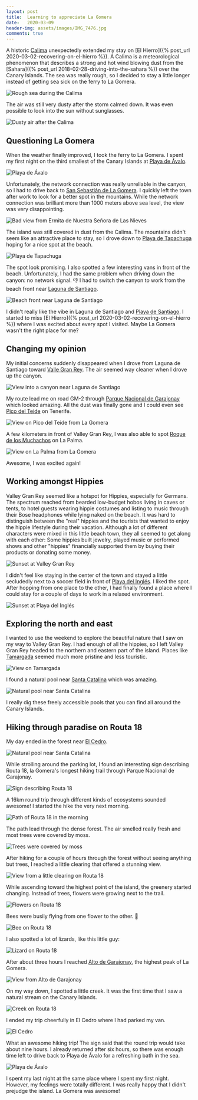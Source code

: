 ```yaml
---
layout: post
title:  Learning to appreciate La Gomera
date:   2020-03-09
header-img: assets/images/IMG_7476.jpg
comments: true
---
```


A historic [Calima](https://es.wikipedia.org/wiki/Calima_(meteorolog%C3%ADa)) unexpectedly extended my stay on [El Hierro]({% post_url 2020-03-02-recovering-on-el-hierro %}). A Calima is a meteorological phenomenon that describes a strong and hot wind blowing dust from the [Sahara]({% post_url 2018-02-28-driving-into-the-sahara %}) over the Canary Islands. The sea was really rough, so I decided to stay a little longer instead of getting sea sick on the ferry to La Gomera.

![Rough sea during the Calima](/assets/images/IMG_7396.jpg)

The air was still very dusty after the storm calmed down. It was even possible to look into the sun without sunglasses.

![Dusty air after the Calima](/assets/images/IMG_7387.jpg)

## Questioning La Gomera

When the weather finally improved, I took the ferry to La Gomera. I spent my first night on the third smallest of the Canary Islands at [Playa de Ávalo](https://www.google.com/maps/place/Playa+de+%C3%81valo/).

![Playa de Ávalo](/assets/images/IMG_7410.jpg)

Unfortunately, the network connection was really unreliable in the canyon, so I had to drive back to [San Sebastián de La Gomera](https://www.google.com/maps/place/San+Sebasti%C3%A1n+de+La+Gomera,+Santa+Cruz+de+Tenerife/). I quickly left the town after work to look for a better spot in the mountains. While the network connection was brilliant more than 1000 meters above sea level, the view was very disappointing.

![Bad view from Ermita de Nuestra Señora de Las Nieves](/assets/images/IMG_7412.jpg)

The island was still covered in dust from the Calima. The mountains didn't seem like an attractive place to stay, so I drove down to [Playa de Tapachuga](https://www.google.com/maps/place/Playa+de+Tapachuga/) hoping for a nice spot at the beach.

![Playa de Tapachuga](/assets/images/IMG_7427.jpg)

The spot look promising. I also spotted a few interesting vans in front of the beach. Unfortunately, I had the same problem when driving down the canyon: no network signal. :-1: I had to switch the canyon to work from the beach front near [Laguna de Santiago](https://www.google.com/maps/place/38811+Laguna+de+Santiago,+Santa+Cruz+de+Tenerife/).

![Beach front near Laguna de Santiago](/assets/images/IMG_7424.jpg)

I didn't really like the vibe in Laguna de Santiago and [Playa de Santiago](https://www.google.com/maps/place/38810+Playa+Santiago,+Santa+Cruz+de+Tenerife/). I started to miss [El Hierro]({% post_url 2020-03-02-recovering-on-el-hierro %}) where I was excited about every spot I visited. Maybe La Gomera wasn't the right place for me?

## Changing my opinion

My initial concerns suddenly disappeared when I drove from Laguna de Santiago toward [Valle Gran Rey](https://www.google.com/maps/place/38870+Valle+Gran+Rey,+Santa+Cruz+de+Tenerife/). The air seemed way cleaner when I drove up the canyon.

![View into a canyon near Laguna de Santiago](/assets/images/IMG_7428.jpg)

My route lead me on road GM-2 through [Parque Nacional de Garajonay](https://www.google.com/maps/place/Garajonay+National+Park/) which looked amazing. All the dust was finally gone and I could even see [Pico del Teide](https://www.google.com/maps/place/Mount+Teide/) on Tenerife.

![View on Pico del Teide from La Gomera](/assets/images/IMG_7431.jpg)

A few kilometers in front of Valley Gran Rey, I was also able to spot [Roque de los Muchachos](https://www.google.com/maps/place/Roque+de+los+Muchachos/) on La Palma.

![View on La Palma from La Gomera](/assets/images/IMG_7436.jpg)

Awesome, I was excited again!

## Working amongst Hippies

Valley Gran Rey seemed like a hotspot for Hippies, especially for Germans. The spectrum reached from bearded low-budget hobos living in caves or tents, to hotel guests wearing hippie costumes and listing to music through their Bose headphones while lying naked on the beach. It was hard to distinguish between the "real" hippies and the tourists that wanted to enjoy the hippie lifestyle during their vacation. Although a lot of different characters were mixed in this little beach town, they all seemed to get along with each other: Some hippies built jewelry, played music or performed shows and other "hippies" financially supported them by buying their products or donating some money.

![Sunset at Valley Gran Rey](/assets/images/IMG_7446.jpg)

I didn't feel like staying in the center of the town and stayed a little secludedly next to a soccer field in front of [Playa del Inglés](https://www.google.com/maps/place/Playa+del+Ingl%C3%A9s/). I liked the spot. After hopping from one place to the other, I had finally found a place where I could stay for a couple of days to work in a relaxed environment.

![Sunset at Playa del Inglés](/assets/images/IMG_7442.jpg)

## Exploring the north and east

I wanted to use the weekend to explore the beautiful nature that I saw on my way to Valley Gran Rey. I had enough of all the hippies, so I left Valley Gran Rey headed to the northern and eastern part of the island. Places like [Tamargada](https://www.google.com/maps/place/38891+Tamargada,+Santa+Cruz+de+Tenerife/) seemed much more pristine and less touristic.

![View on Tamargada](/assets/images/IMG_7454.jpg)

I found a natural pool near [Santa Catalina](https://www.google.com/maps/place/38820+Santa+Catalina,+Santa+Cruz+de+Tenerife/) which was amazing.

![Natural pool near Santa Catalina](/assets/images/IMG_7460.jpg)

I really dig these freely accessible pools that you can find all around the Canary Islands.

## Hiking through paradise on Routa 18

My day ended in the forest near [El Cedro](https://www.google.com/maps/place/38829+El+Cedro,+Santa+Cruz+de+Tenerife/).

![Natural pool near Santa Catalina](/assets/images/IMG_7463.jpg)

While strolling around the parking lot, I found an interesting sign describing Routa 18, la Gomera's longest hiking trail through Parque Nacional de Garajonay.

![Sign describing Routa 18](/assets/images/IMG_7472.jpg)

A 16km round trip through different kinds of ecosystems sounded awesome! I started the hike the very next morning.

![Path of Routa 18 in the morning](/assets/images/IMG_7480.jpg)

The path lead through the dense forest. The air smelled really fresh and most trees were covered by moss.

![Trees were covered by moss](/assets/images/IMG_7470.jpg)

After hiking for a couple of hours through the forest without seeing anything but trees, I reached a little clearing that offered a stunning view.

![View from a little clearing on Routa 18](/assets/images/IMG_7476.jpg)

While ascending toward the highest point of the island, the greenery started changing. Instead of trees, flowers were growing next to the trail.

![Flowers on Routa 18](/assets/images/IMG_7483.jpg)

Bees were busily flying from one flower to the other. :honeybee:

![Bee on Routa 18](/assets/images/IMG_7488.jpg)

I also spotted a lot of lizards, like this little guy:

![Lizard on Routa 18](/assets/images/IMG_7491.jpg)

After about three hours I reached [Alto de Garajonay](https://www.google.com/maps/place/Alto+de+Garajonay/), the highest peak of La Gomera.

![View from Alto de Garajonay](/assets/images/IMG_7494.jpg)

On my way down, I spotted a little creek. It was the first time that I saw a natural stream on the Canary Islands.

![Creek on Routa 18](/assets/images/IMG_7502.jpg)

I ended my trip cheerfully in El Cedro where I had parked my van.

![El Cedro](/assets/images/IMG_7505.jpg)

What an awesome hiking trip! The sign said that the round trip would take about nine hours. I already returned after six hours, so there was enough time left to drive back to Playa de Ávalo for a refreshing bath in the sea.

![Playa de Ávalo](/assets/images/IMG_7507.jpg)

I spent my last night at the same place where I spent my first night. However, my feelings were totally different. I was really happy that I didn't prejudge the island. La Gomera was awesome!
